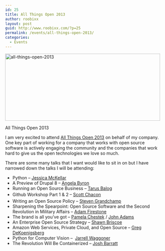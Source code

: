 ```yaml
---
id: 25
title: All Things Open 2013
author: roobixx
layout: post
guid: http://www.roobixx.com/?p=25
permalink: /events/all-things-open-2013/
categories:
  - Events
---
```

<div style="width: 510px" class="wp-caption alignnone">
  <img alt="all-things-open-2013" src="http://fossforce.com/wp-content/uploads/2013/09/astro5-e1379963256161.jpg" width="500" height="216" />
  
  <p class="wp-caption-text">
    All Things Open 2013
  </p>
</div>

I am very excited to attend <a href="http://www.allthingsopen.org/" target="_blank">All Things Open 2013</a> on behalf of my company. One key part of working for a company that works with open source software is actively engaging the community and the companies that work hard to give us the open technologies we love so much.

There are some many talks that I want would like to sit in on but I have narrowed down the talks I will be attending:

  * Python &#8211; <a href="http://www.allthingsopen.org/speakers.html#jessica-mckellar" target="_blank">Jessica McKellar</a>
  * A Preview of Drupal 8 &#8211; <a href="http://www.allthingsopen.org/speakers.html#angela-byron" target="_blank">Angela Byron</a>
  * Running an Open Source Business &#8211; <a href="http://www.allthingsopen.org/speakers.html#tarus-balog" target="_blank">Tarus Balog</a>
  * <span style="line-height: 1.7;">Github Workshop Part 1 & 2 &#8211; </span><a style="line-height: 1.7;" href="http://www.allthingsopen.org/speakers.html#scott-chacon" target="_blank">Scott Chacon</a>
  * Writing an Open Source Policy &#8211; <a href="http://www.allthingsopen.org/speakers.html#steven-grandchamp" target="_blank">Steven Grandchamp</a>
  * Sharpening the Spearpoint: Open Source Software and the Second Revolution in Military Affairs &#8211; <a href="http://www.allthingsopen.org/speakers.html#adam-firestone" target="_blank">Adam Firestone</a>
  * The brand is all you&#8217;ve got &#8211; <a href="http://www.allthingsopen.org/speakers.html#pamela-chestek" target="_blank">Pamela Chestek</a> / <a href="http://www.allthingsopen.org/speakers.html#john-adams" target="_blank">John Adams</a>
  * An Enterprise Open Source Strategy &#8211; <a href="http://www.allthingsopen.org/speakers.html#shawn-briscoe" target="_blank">Shawn Briscoe</a>
  * Amazon Web Services, Private Cloud, and Open Source &#8211; <a href="http://www.allthingsopen.org/speakers.html#greg-dekoenigsberg" target="_blank">Greg DeKoenigsberg</a>
  * Python for Computer Vision &#8211;  <a href="http://www.allthingsopen.org/speakers.html#jarrell-waggoner" target="_blank">Jarrell Waggoner</a>
  * The Revolution Will Be Containerized &#8211; <a href="http://www.allthingsopen.org/speakers.html#josh-barratt" target="_blank">Josh Barratt</a>

&nbsp;